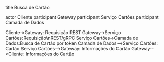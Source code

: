 title Busca de Cartão

actor Cliente
participant Gateway
participant Serviço Cartões
participant Camada de Dados

Cliente->Gateway: Requisição REST
Gateway->Serviço Cartões:Requisição\nREST/gRPC
Serviço Cartões->Camada de Dados:Busca de Cartão por token
Camada de Dados-->Serviço Cartões: Cartão
Serviço Cartões-->Gateway: Informações do Cartão
Gateway-->Cliente: Informações do Cartão
